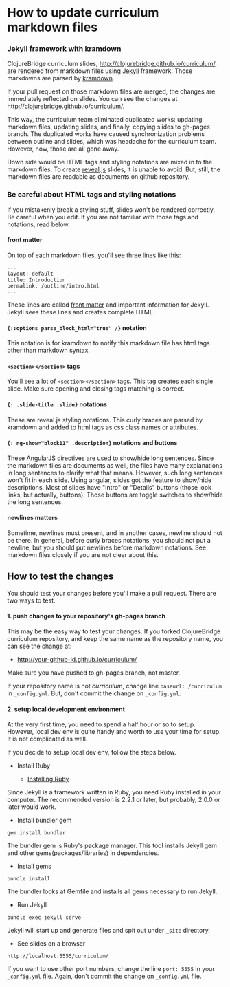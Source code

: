 # How to update curriculum markdown files

### Jekyll framework with kramdown

ClojureBridge curriculum slides,
<http://clojurebridge.github.io/curriculum/>, are rendered from
markdown files using [Jekyll](http://jekyllrb.com/) framework.
Those markdowns are parsed by [kramdown](http://kramdown.gettalong.org/).

If your pull request on those markdown files are merged,
the changes are immediately reflected on slides.
You can see the changes at
<http://clojurebridge.github.io/curriculum/>.

This way, the curriculum team eliminated duplicated works: updating
markdown files, updating slides, and finally, copying slides to
gh-pages branch.
The duplicated works have caused synchronization problems between
outline and slides, which was headache for the curriculum team.
However, now, those are all gone away.

Down side would be HTML tags and styling notations are mixed in
to the markdown files.
To create [reveal.js](http://lab.hakim.se/reveal-js/) slides, it is
unable to avoid.
But, still, the markdown files are readable as documents on github
repository.


### Be careful about HTML tags and styling notations

If you mistakenly break a styling stuff, slides won't be rendered
correctly. Be careful when you edit.
If you are not familiar with those tags and notations, read below.

#### front matter

On top of each markdown files, you'll see three lines like this:

```
---
layout: default
title: Introduction
permalink: /outline/intro.html
---
```

These lines are called
[front matter](http://jekyllrb.com/docs/frontmatter/) and important
information for Jekyll.
Jekyll sees these lines and creates complete HTML.


#### `{::options parse_block_html="true" /}` notation

This notation is for kramdown to notify this markdown file has html
tags other than markdown syntax.


#### `<section></section>` tags

You'll see a lot of `<section></section>` tags.
This tag creates each single slide.
Make sure opening and closing tags matching is correct.


#### `{: .slide-title .slide}` notations

These are reveal.js styling notations.
This curly braces are parsed by kramdown and added to html tags as css
class names or attributes.


#### `{: ng-show="block11" .description}` notations and buttons

These AngularJS directives are used to show/hide long sentences.
Since the markdown files are documents as well, the files have many
explanations in long sentences to clarify what that means.
However, such long sentences won't fit in each slide.
Using angular, slides got the feature to show/hide descriptions.
Most of slides have "Intro" or "Details" buttons (those look links,
but actually, buttons).
Those buttons are toggle switches to show/hide the long sentences.


#### newlines matters

Sometime, newlines must present, and in another cases, newline should not
be there.
In general, before curly braces notations, you should not put a
newline, but you should put newlines before markdown notations.
See markdown files closely if you are not clear about this.


## How to test the changes

You should test your changes before you'll make a pull request.
There are two ways to test.

#### 1. push changes to your repository's gh-pages branch

This may be the easy way to test your changes.
If you forked ClojureBridge curriculum repository, and keep the same
name as the repository name, you can see the change at:

* http://your-github-id.github.io/curriculum/

Make sure you have pushed to gh-pages branch, not master.

If your repository name is not _curriculum_,
change line `baseurl: /curriculum` in `_config.yml`.
But, don't commit the change on `_config.yml`.


#### 2. setup local development environment

At the very first time, you need to spend a half hour or so to setup.
However, local dev env is quite handy and worth to use your time for
setup.
It is not complicated as well.

If you decide to setup local dev env, follow the steps below.

- Install Ruby

    * [Installing Ruby](https://www.ruby-lang.org/en/documentation/installation/)

Since Jekyll is a framework written in Ruby, you need Ruby installed
in your computer.
The recommended version is 2.2.1 or later, but probably, 2.0.0 or
later would work.

- Install bundler gem

```
gem install bundler
```

The bundler gem is Ruby's package manager.
This tool installs Jekyll gem and other gems(packages/libraries) in dependencies.


- Install gems

```
bundle install
```

The bundler looks at Gemfile and installs all gems necessary to run
Jekyll.


- Run Jekyll

```
bundle exec jekyll serve
```

Jekyll will start up and generate files and spit out under `_site` directory.


- See slides on a browser

`http://localhost:5555/curriculum/`

If you want to use other port numbers, change the line `port: 5555` in
your `_config.yml` file.
Again, don't commit the change on `_config.yml` file.


